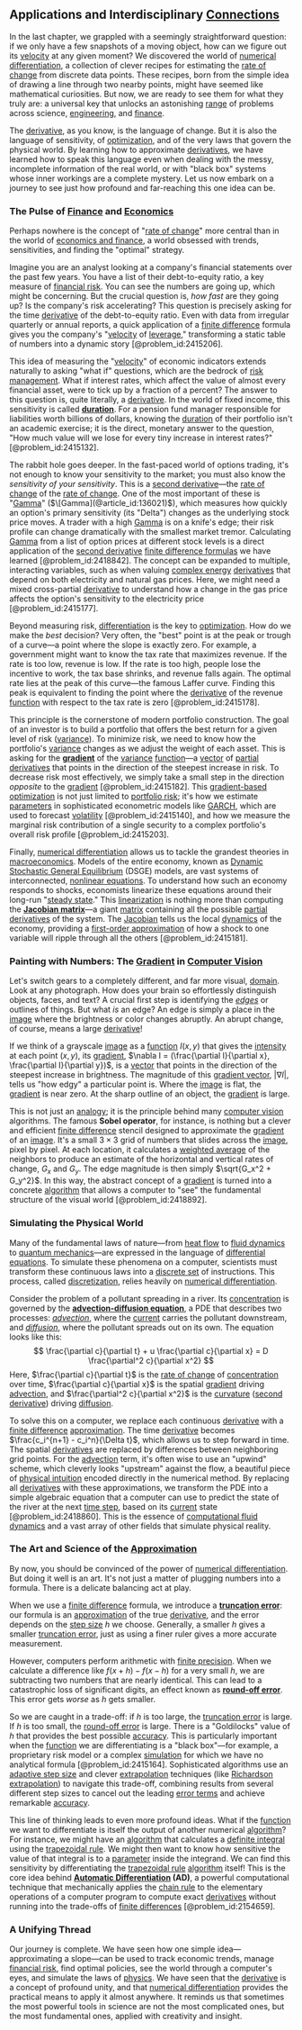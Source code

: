 ## Applications and Interdisciplinary [Connections](@article_id:193345)

In the last chapter, we grappled with a seemingly straightforward question: if we only have a few snapshots of a moving object, how can we figure out its [velocity](@article_id:170308) at any given moment? We discovered the world of [numerical differentiation](@article_id:143958), a collection of clever recipes for estimating the [rate of change](@article_id:158276) from discrete data points. These recipes, born from the simple idea of drawing a line through two nearby points, might have seemed like mathematical curiosities. But now, we are ready to see them for what they truly are: a universal key that unlocks an astonishing [range](@article_id:154892) of problems across science, [engineering](@article_id:275179), and [finance](@article_id:144433).

The [derivative](@article_id:157426), as you know, is the language of change. But it is also the language of sensitivity, of [optimization](@article_id:139309), and of the very laws that govern the physical world. By learning how to approximate [derivatives](@article_id:165970), we have learned how to speak this language even when dealing with the messy, incomplete information of the real world, or with "black box" systems whose inner workings are a complete mystery. Let us now embark on a journey to see just how profound and far-reaching this one idea can be.

### The Pulse of [Finance](@article_id:144433) and [Economics](@article_id:271560)

Perhaps nowhere is the concept of "[rate of change](@article_id:158276)" more central than in the world of [economics and finance](@article_id:139616), a world obsessed with trends, sensitivities, and finding the "optimal" strategy.

Imagine you are an analyst looking at a company's financial statements over the past few years. You have a list of their debt-to-equity ratio, a key measure of [financial risk](@article_id:137603). You can see the numbers are going up, which might be concerning. But the crucial question is, *how fast* are they going up? Is the company's risk accelerating? This question is precisely asking for the time [derivative](@article_id:157426) of the debt-to-equity ratio. Even with data from irregular quarterly or annual reports, a quick application of a [finite difference](@article_id:141869) formula gives you the company's "[velocity](@article_id:170308) of [leverage](@article_id:172073)," transforming a static table of numbers into a dynamic story [@problem_id:2415206].

This idea of measuring the "[velocity](@article_id:170308)" of economic indicators extends naturally to asking "what if" questions, which are the bedrock of [risk management](@article_id:140788). What if interest rates, which affect the value of almost every financial asset, were to tick up by a fraction of a percent? The answer to this question is, quite literally, a [derivative](@article_id:157426). In the world of fixed income, this sensitivity is called **[duration](@article_id:145940)**. For a pension fund manager responsible for liabilities worth billions of dollars, knowing the [duration](@article_id:145940) of their portfolio isn't an academic exercise; it is the direct, monetary answer to the question, "How much value will we lose for every tiny increase in interest rates?" [@problem_id:2415132].

The rabbit hole goes deeper. In the fast-paced world of options trading, it's not enough to know your sensitivity to the market; you must also know the *sensitivity of your sensitivity*. This is a [second derivative](@article_id:144014)—the [rate of change](@article_id:158276) of the [rate of change](@article_id:158276). One of the most important of these is "[Gamma](@article_id:136021)" ($\[Gamma](@article_id:136021)$), which measures how quickly an option's primary sensitivity (its "Delta") changes as the underlying stock price moves. A trader with a high [Gamma](@article_id:136021) is on a knife's edge; their risk profile can change dramatically with the smallest market tremor. Calculating [Gamma](@article_id:136021) from a list of option prices at different stock levels is a direct application of the [second derivative](@article_id:144014) [finite difference formulas](@article_id:177401) we have learned [@problem_id:2418842]. The concept can be expanded to multiple, interacting variables, such as when valuing [complex energy](@article_id:263435) [derivatives](@article_id:165970) that depend on both electricity and natural gas prices. Here, we might need a mixed cross-partial [derivative](@article_id:157426) to understand how a change in the gas price affects the option's sensitivity to the electricity price [@problem_id:2415177].

Beyond measuring risk, [differentiation](@article_id:144752) is the key to [optimization](@article_id:139309). How do we make the *best* decision? Very often, the "best" point is at the peak or trough of a curve—a point where the slope is exactly zero. For example, a government might want to know the tax rate that maximizes revenue. If the rate is too low, revenue is low. If the rate is too high, people lose the incentive to work, the tax base shrinks, and revenue falls again. The optimal rate lies at the peak of this curve—the famous Laffer curve. Finding this peak is equivalent to finding the point where the [derivative](@article_id:157426) of the revenue [function](@article_id:141001) with respect to the tax rate is zero [@problem_id:2415178].

This principle is the cornerstone of modern portfolio construction. The goal of an investor is to build a portfolio that offers the best return for a given level of risk ([variance](@article_id:148683)). To minimize risk, we need to know how the portfolio's [variance](@article_id:148683) changes as we adjust the weight of each asset. This is asking for the **[gradient](@article_id:136051)** of the [variance](@article_id:148683) [function](@article_id:141001)—a [vector](@article_id:176819) of [partial derivatives](@article_id:145786) that points in the direction of the steepest increase in risk. To decrease risk most effectively, we simply take a small step in the direction *opposite* to the [gradient](@article_id:136051) [@problem_id:2415182]. This [gradient-based optimization](@article_id:168734) is not just limited to [portfolio risk](@article_id:260462); it's how we estimate [parameters](@article_id:173606) in sophisticated econometric models like [GARCH](@article_id:135738), which are used to forecast [volatility](@article_id:266358) [@problem_id:2415140], and how we measure the marginal risk contribution of a single security to a complex portfolio's overall risk profile [@problem_id:2415203].

Finally, [numerical differentiation](@article_id:143958) allows us to tackle the grandest theories in [macroeconomics](@article_id:146501). Models of the entire economy, known as [Dynamic Stochastic General Equilibrium](@article_id:141161) (DSGE) models, are vast systems of interconnected, [nonlinear equations](@article_id:145358). To understand how such an economy responds to shocks, economists linearize these equations around their long-run "[steady state](@article_id:138759)." This [linearization](@article_id:267176) is nothing more than computing the **[Jacobian matrix](@article_id:142996)**—a giant [matrix](@article_id:202118) containing all the possible [partial derivatives](@article_id:145786) of the system. The [Jacobian](@article_id:263973) tells us the local [dynamics](@article_id:163910) of the economy, providing a [first-order approximation](@article_id:147065) of how a shock to one variable will ripple through all the others [@problem_id:2415181].

### Painting with Numbers: The [Gradient](@article_id:136051) in [Computer Vision](@article_id:137807)

Let's switch gears to a completely different, and far more visual, [domain](@article_id:274630). Look at any photograph. How does your brain so effortlessly distinguish objects, faces, and text? A crucial first step is identifying the *[edges](@article_id:274218)* or outlines of things. But what *is* an edge? An edge is simply a place in the [image](@article_id:151831) where the brightness or color changes abruptly. An abrupt change, of course, means a large [derivative](@article_id:157426)!

If we think of a grayscale [image](@article_id:151831) as a [function](@article_id:141001) $I(x,y)$ that gives the [intensity](@article_id:167270) at each point $(x,y)$, its [gradient](@article_id:136051), $\nabla I = (\frac{\partial I}{\partial x}, \frac{\partial I}{\partial y})$, is a [vector](@article_id:176819) that points in the direction of the steepest increase in brightness. The magnitude of this [gradient vector](@article_id:140686), $|\nabla I|$, tells us "how edgy" a particular point is. Where the [image](@article_id:151831) is flat, the [gradient](@article_id:136051) is near zero. At the sharp outline of an object, the [gradient](@article_id:136051) is large.

This is not just an [analogy](@article_id:149240); it is the principle behind many [computer vision](@article_id:137807) algorithms. The famous **Sobel operator**, for instance, is nothing but a clever and efficient [finite difference](@article_id:141869) stencil designed to approximate the [gradient](@article_id:136051) of an [image](@article_id:151831). It's a small $3 \times 3$ grid of numbers that slides across the [image](@article_id:151831), pixel by pixel. At each location, it calculates a [weighted average](@article_id:143343) of the neighbors to produce an estimate of the horizontal and vertical rates of change, $G_x$ and $G_y$. The edge magnitude is then simply $\sqrt{G_x^2 + G_y^2}$. In this way, the abstract concept of a [gradient](@article_id:136051) is turned into a concrete [algorithm](@article_id:267625) that allows a computer to "see" the fundamental structure of the visual world [@problem_id:2418892].

### Simulating the Physical World

Many of the fundamental laws of nature—from [heat flow](@article_id:146962) to [fluid dynamics](@article_id:136294) to [quantum mechanics](@article_id:141149)—are expressed in the language of [differential equations](@article_id:142687). To simulate these phenomena on a computer, scientists must transform these continuous laws into a [discrete set](@article_id:145529) of instructions. This process, called [discretization](@article_id:144518), relies heavily on [numerical differentiation](@article_id:143958).

Consider the problem of a pollutant spreading in a river. Its [concentration](@article_id:142108) is governed by the **[advection-diffusion equation](@article_id:143508)**, a PDE that describes two processes: *[advection](@article_id:269532)*, where the [current](@article_id:270029) carries the pollutant downstream, and *[diffusion](@article_id:140951)*, where the pollutant spreads out on its own. The equation looks like this:
$$ \frac{\partial c}{\partial t} + u \frac{\partial c}{\partial x} = D \frac{\partial^2 c}{\partial x^2} $$
Here, $\frac{\partial c}{\partial t}$ is the [rate of change](@article_id:158276) of [concentration](@article_id:142108) over time, $\frac{\partial c}{\partial x}$ is the spatial [gradient](@article_id:136051) driving [advection](@article_id:269532), and $\frac{\partial^2 c}{\partial x^2}$ is the [curvature](@article_id:140525) ([second derivative](@article_id:144014)) driving [diffusion](@article_id:140951).

To solve this on a computer, we replace each continuous [derivative](@article_id:157426) with a [finite difference](@article_id:141869) [approximation](@article_id:165874). The time [derivative](@article_id:157426) becomes $\frac{c_i^{n+1} - c_i^n}{\Delta t}$, which allows us to step forward in time. The spatial [derivatives](@article_id:165970) are replaced by differences between neighboring grid points. For the [advection](@article_id:269532) term, it's often wise to use an "upwind" scheme, which cleverly looks "upstream" against the flow, a beautiful piece of [physical intuition](@article_id:260271) encoded directly in the numerical method. By replacing all [derivatives](@article_id:165970) with these approximations, we transform the PDE into a simple algebraic equation that a computer can use to predict the state of the river at the next [time step](@article_id:136673), based on its [current](@article_id:270029) state [@problem_id:2418860]. This is the essence of [computational fluid dynamics](@article_id:142120) and a vast array of other fields that simulate physical reality.

### The Art and Science of the [Approximation](@article_id:165874)

By now, you should be convinced of the power of [numerical differentiation](@article_id:143958). But doing it well is an art. It's not just a matter of plugging numbers into a formula. There is a delicate balancing act at play.

When we use a [finite difference](@article_id:141869) formula, we introduce a **[truncation error](@article_id:140455)**: our formula is an [approximation](@article_id:165874) of the true [derivative](@article_id:157426), and the error depends on the [step size](@article_id:163435) $h$ we choose. Generally, a smaller $h$ gives a smaller [truncation error](@article_id:140455), just as using a finer ruler gives a more accurate measurement.

However, computers perform arithmetic with [finite precision](@article_id:274498). When we calculate a difference like $f(x+h) - f(x-h)$ for a very small $h$, we are subtracting two numbers that are nearly identical. This can lead to a catastrophic loss of significant digits, an effect known as **[round-off error](@article_id:143083)**. This error gets *worse* as $h$ gets smaller.

So we are caught in a trade-off: if $h$ is too large, the [truncation error](@article_id:140455) is large. If $h$ is too small, the [round-off error](@article_id:143083) is large. There is a "Goldilocks" value of $h$ that provides the best possible [accuracy](@article_id:170398). This is particularly important when the [function](@article_id:141001) we are differentiating is a "black box"—for example, a proprietary risk model or a complex [simulation](@article_id:140361) for which we have no analytical formula [@problem_id:2415164]. Sophisticated algorithms use an [adaptive step size](@article_id:168998) and clever [extrapolation](@article_id:175461) techniques (like [Richardson extrapolation](@article_id:136743)) to navigate this trade-off, combining results from several different step sizes to cancel out the leading [error terms](@article_id:190154) and achieve remarkable [accuracy](@article_id:170398).

This line of thinking leads to even more profound ideas. What if the [function](@article_id:141001) we want to differentiate is itself the output of another numerical [algorithm](@article_id:267625)? For instance, we might have an [algorithm](@article_id:267625) that calculates a [definite integral](@article_id:141999) using the [trapezoidal rule](@article_id:144881). We might then want to know how sensitive the value of that integral is to a [parameter](@article_id:174151) inside the integrand. We can find this sensitivity by differentiating the [trapezoidal rule](@article_id:144881) [algorithm](@article_id:267625) itself! This is the core idea behind **[Automatic Differentiation](@article_id:144018) (AD)**, a powerful computational technique that mechanically applies the [chain rule](@article_id:146928) to the elementary operations of a computer program to compute exact [derivatives](@article_id:165970) without running into the trade-offs of [finite differences](@article_id:167380) [@problem_id:2154659].

### A Unifying Thread

Our journey is complete. We have seen how one simple idea—approximating a slope—can be used to track economic trends, manage [financial risk](@article_id:137603), find optimal policies, see the world through a computer's eyes, and simulate the laws of [physics](@article_id:144980). We have seen that the [derivative](@article_id:157426) is a concept of profound unity, and that [numerical differentiation](@article_id:143958) provides the practical means to apply it almost anywhere. It reminds us that sometimes the most powerful tools in science are not the most complicated ones, but the most fundamental ones, applied with creativity and insight.
